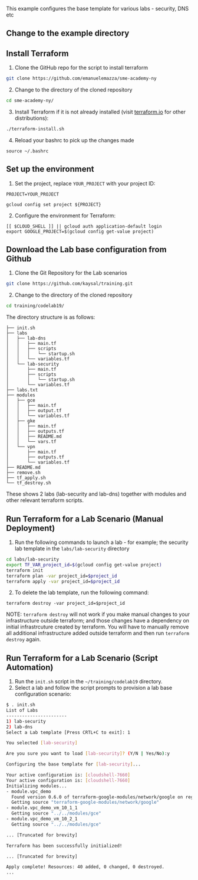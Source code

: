 This example configures the base template for various labs - security, DNS etc

## Change to the example directory

## Install Terraform

1. Clone the GitHub repo for the script to install terraform
```sh
git clone https://github.com/emanuelemazza/sme-academy-ny
```
2. Change to the directory of the cloned repository
```sh
cd sme-academy-ny/
```
3. Install Terraform if it is not already installed (visit [terraform.io](https://terraform.io) for other distributions):

```sh
./terraform-install.sh
```
4. Reload your bashrc to pick up the changes made
```
source ~/.bashrc
```

## Set up the environment

1. Set the project, replace `YOUR_PROJECT` with your project ID:

```
PROJECT=YOUR_PROJECT
```

```
gcloud config set project ${PROJECT}
```

2. Configure the environment for Terraform:

```
[[ $CLOUD_SHELL ]] || gcloud auth application-default login
export GOOGLE_PROJECT=$(gcloud config get-value project)
```


## Download the Lab base configuration from Github
1. Clone the Git Repository for the Lab scenarios
```sh
git clone https://github.com/kaysal/training.git
```
2. Change to the directory of the cloned repository
```sh
cd training/codelab19/
```
The directory structure is as follows:
```
├── init.sh
├── labs
│   ├── lab-dns
│   │   ├── main.tf
│   │   ├── scripts
│   │   │   └── startup.sh
│   │   └── variables.tf
│   └── lab-security
│       ├── main.tf
│       ├── scripts
│       │   └── startup.sh
│       └── variables.tf
├── labs.txt
├── modules
│   ├── gce
│   │   ├── main.tf
│   │   ├── output.tf
│   │   └── variables.tf
│   ├── gke
│   │   ├── main.tf
│   │   ├── outputs.tf
│   │   ├── README.md
│   │   └── vars.tf
│   └── vpn
│       ├── main.tf
│       ├── outputs.tf
│       └── variables.tf
├── README.md
├── remove.sh
├── tf_apply.sh
└── tf_destroy.sh
```

These shows 2 labs (lab-security and lab-dns) together with modules and other relevant terraform scripts.

## Run Terraform for a Lab Scenario (Manual Deployment)
1. Run the following commands to launch a lab - for example; the security lab template in the `labs/lab-security` directory
```sh
cd labs/lab-security
export TF_VAR_project_id=$(gcloud config get-value project)
terraform init
terraform plan -var project_id=$project_id
terraform apply -var project_id=$project_id
```
2. To delete the lab template, run the following command:
```
terraform destroy -var project_id=$project_id
```
NOTE: `terraform destroy` will not work if you make manual changes to your infrastructure outside terraform; and those changes have a dependency on initial infrastrcuture created by terraform. You will have to manually remove all additional infrastructure added outside terraform and then run `terraform destroy` again.


## Run Terraform for a Lab Scenario (Script Automation)

1. Run the `init.sh` script in the `~/training/codelab19` directory.
2. Select a lab and follow the script prompts to provision a lab base configuration scenario:
```sh
$ . init.sh
List of Labs
-----------------------
1) lab-security
2) lab-dns
Select a Lab template [Press CRTL+C to exit]: 1

You selected [lab-security]

Are you sure you want to load [lab-security]? (Y/N | Yes/No):y

Configuring the base template for [lab-security]...

Your active configuration is: [cloudshell-7660]
Your active configuration is: [cloudshell-7660]
Initializing modules...
- module.vpc_demo
  Found version 0.6.0 of terraform-google-modules/network/google on registry.terraform.io
  Getting source "terraform-google-modules/network/google"
- module.vpc_demo_vm_10_1_1
  Getting source "../../modules/gce"
- module.vpc_demo_vm_10_2_1
  Getting source "../../modules/gce"

... [Truncated for brevity]

Terraform has been successfully initialized!

... [Truncated for brevity]

Apply complete! Resources: 40 added, 0 changed, 0 destroyed.
...
```
